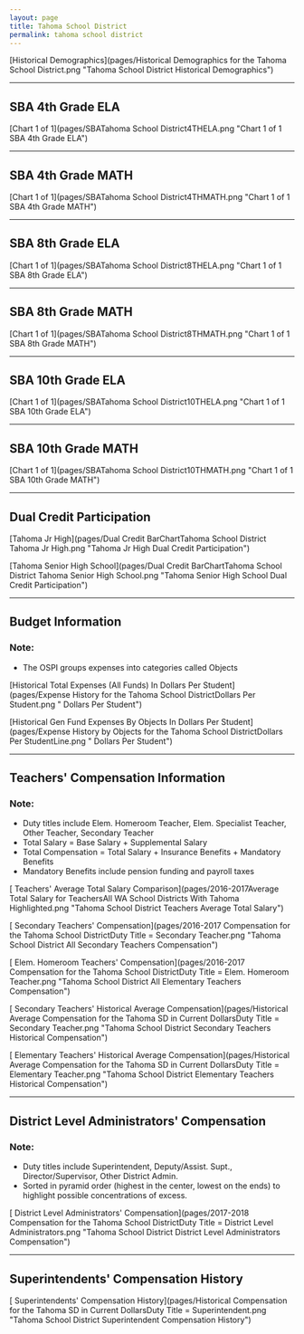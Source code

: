 ```yaml
---
layout: page
title: Tahoma School District
permalink: tahoma school district
---
```



[Historical Demographics](pages/Historical Demographics for the Tahoma School District.png "Tahoma School District Historical Demographics")

___

## SBA 4th Grade ELA

[Chart 1 of 1](pages/SBATahoma School District4THELA.png "Chart 1 of 1 SBA 4th Grade ELA")


___

## SBA 4th Grade MATH

[Chart 1 of 1](pages/SBATahoma School District4THMATH.png "Chart 1 of 1 SBA 4th Grade MATH")


___

## SBA 8th Grade ELA

[Chart 1 of 1](pages/SBATahoma School District8THELA.png "Chart 1 of 1 SBA 8th Grade ELA")


___

## SBA 8th Grade MATH

[Chart 1 of 1](pages/SBATahoma School District8THMATH.png "Chart 1 of 1 SBA 8th Grade MATH")


___

## SBA 10th Grade ELA

[Chart 1 of 1](pages/SBATahoma School District10THELA.png "Chart 1 of 1 SBA 10th Grade ELA")


___

## SBA 10th Grade MATH

[Chart 1 of 1](pages/SBATahoma School District10THMATH.png "Chart 1 of 1 SBA 10th Grade MATH")


___

## Dual Credit Participation

[Tahoma Jr High](pages/Dual Credit BarChartTahoma School District Tahoma Jr High.png "Tahoma Jr High Dual Credit Participation")

[Tahoma Senior High School](pages/Dual Credit BarChartTahoma School District Tahoma Senior High School.png "Tahoma Senior High School Dual Credit Participation")


___

## Budget Information
### Note:
- The OSPI groups expenses into categories called Objects

[Historical Total Expenses (All Funds) In Dollars Per Student](pages/Expense History for the Tahoma School DistrictDollars Per Student.png " Dollars Per Student")

[Historical Gen Fund Expenses By Objects In Dollars Per Student](pages/Expense History by Objects for the Tahoma School DistrictDollars Per StudentLine.png " Dollars Per Student")


___

## Teachers' Compensation Information
### Note:
- Duty titles include Elem. Homeroom Teacher, Elem. Specialist Teacher, Other Teacher, Secondary Teacher
- Total Salary = Base Salary + Supplemental Salary
- Total Compensation = Total Salary + Insurance Benefits + Mandatory Benefits
- Mandatory Benefits include pension funding and payroll taxes

[ Teachers' Average Total Salary Comparison](pages/2016-2017Average Total Salary for TeachersAll WA School Districts With Tahoma Highlighted.png "Tahoma School District Teachers Average Total Salary")

[ Secondary Teachers' Compensation](pages/2016-2017 Compensation for the Tahoma School DistrictDuty Title = Secondary Teacher.png "Tahoma School District All Secondary Teachers Compensation")

[ Elem. Homeroom Teachers' Compensation](pages/2016-2017 Compensation for the Tahoma School DistrictDuty Title = Elem. Homeroom Teacher.png "Tahoma School District All Elementary Teachers Compensation")

[ Secondary Teachers' Historical Average Compensation](pages/Historical Average Compensation for the Tahoma SD in Current DollarsDuty Title = Secondary Teacher.png "Tahoma School District Secondary Teachers Historical Compensation")

[ Elementary Teachers' Historical Average Compensation](pages/Historical Average Compensation for the Tahoma SD in Current DollarsDuty Title = Elementary Teacher.png "Tahoma School District Elementary Teachers Historical Compensation")


___

## District Level Administrators' Compensation

### Note:
- Duty titles include Superintendent, Deputy/Assist. Supt., Director/Supervisor, Other District Admin.
- Sorted in pyramid order (highest in the center, lowest on the ends) to highlight possible concentrations of excess.

[ District Level Administrators' Compensation](pages/2017-2018 Compensation for the Tahoma School DistrictDuty Title = District Level Administrators.png "Tahoma School District District Level Administrators Compensation")


___

## Superintendents' Compensation History

[ Superintendents' Compensation History](pages/Historical Compensation for the Tahoma SD in Current DollarsDuty Title = Superintendent.png "Tahoma School District Superintendent Compensation History")

